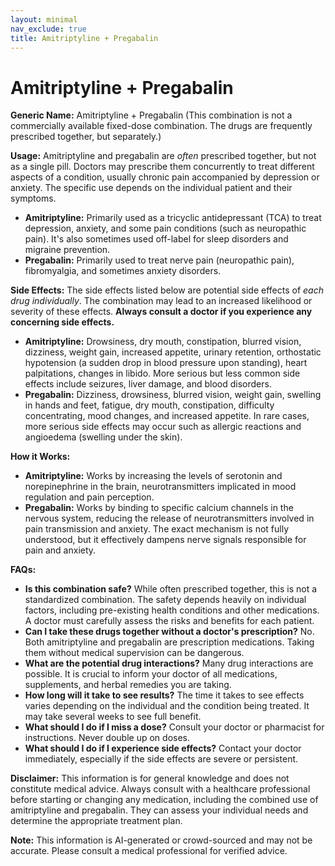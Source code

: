 ```yaml
---
layout: minimal
nav_exclude: true
title: Amitriptyline + Pregabalin
---
```


# Amitriptyline + Pregabalin

**Generic Name:** Amitriptyline + Pregabalin (This combination is not a commercially available fixed-dose combination.  The drugs are frequently prescribed together, but separately.)

**Usage:** Amitriptyline and pregabalin are *often* prescribed together, but not as a single pill.  Doctors may prescribe them concurrently to treat different aspects of a condition, usually chronic pain accompanied by depression or anxiety.  The specific use depends on the individual patient and their symptoms.

* **Amitriptyline:** Primarily used as a tricyclic antidepressant (TCA) to treat depression, anxiety, and some pain conditions (such as neuropathic pain).  It's also sometimes used off-label for sleep disorders and migraine prevention.
* **Pregabalin:**  Primarily used to treat nerve pain (neuropathic pain), fibromyalgia, and sometimes anxiety disorders.


**Side Effects:**  The side effects listed below are potential side effects of *each drug individually*. The combination may lead to an increased likelihood or severity of these effects.  **Always consult a doctor if you experience any concerning side effects.**

* **Amitriptyline:**  Drowsiness, dry mouth, constipation, blurred vision, dizziness, weight gain, increased appetite, urinary retention, orthostatic hypotension (a sudden drop in blood pressure upon standing), heart palpitations, changes in libido.  More serious but less common side effects include seizures, liver damage, and blood disorders.
* **Pregabalin:** Dizziness, drowsiness, blurred vision, weight gain, swelling in hands and feet, fatigue, dry mouth, constipation, difficulty concentrating, mood changes, and increased appetite.  In rare cases, more serious side effects may occur such as allergic reactions and angioedema (swelling under the skin).

**How it Works:**

* **Amitriptyline:**  Works by increasing the levels of serotonin and norepinephrine in the brain, neurotransmitters implicated in mood regulation and pain perception.
* **Pregabalin:**  Works by binding to specific calcium channels in the nervous system, reducing the release of neurotransmitters involved in pain transmission and anxiety.  The exact mechanism is not fully understood, but it effectively dampens nerve signals responsible for pain and anxiety.

**FAQs:**

* **Is this combination safe?**  While often prescribed together, this is not a standardized combination. The safety depends heavily on individual factors, including pre-existing health conditions and other medications.  A doctor must carefully assess the risks and benefits for each patient.
* **Can I take these drugs together without a doctor's prescription?** No.  Both amitriptyline and pregabalin are prescription medications.  Taking them without medical supervision can be dangerous.
* **What are the potential drug interactions?** Many drug interactions are possible.  It is crucial to inform your doctor of all medications, supplements, and herbal remedies you are taking.
* **How long will it take to see results?**  The time it takes to see effects varies depending on the individual and the condition being treated.  It may take several weeks to see full benefit.
* **What should I do if I miss a dose?** Consult your doctor or pharmacist for instructions.  Never double up on doses.
* **What should I do if I experience side effects?** Contact your doctor immediately, especially if the side effects are severe or persistent.


**Disclaimer:** This information is for general knowledge and does not constitute medical advice.  Always consult with a healthcare professional before starting or changing any medication, including the combined use of amitriptyline and pregabalin.  They can assess your individual needs and determine the appropriate treatment plan.


**Note:** This information is AI-generated or crowd-sourced and may not be accurate. Please consult a medical professional for verified advice.